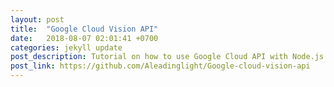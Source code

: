 ```yaml
---
layout: post
title:  "Google Cloud Vision API"
date:   2018-08-07 02:01:41 +0700
categories: jekyll update
post_description: Tutorial on how to use Google Cloud API with Node.js + drawing for a better understanding
post_link: https://github.com/Aleadinglight/Google-cloud-vision-api
---
```

